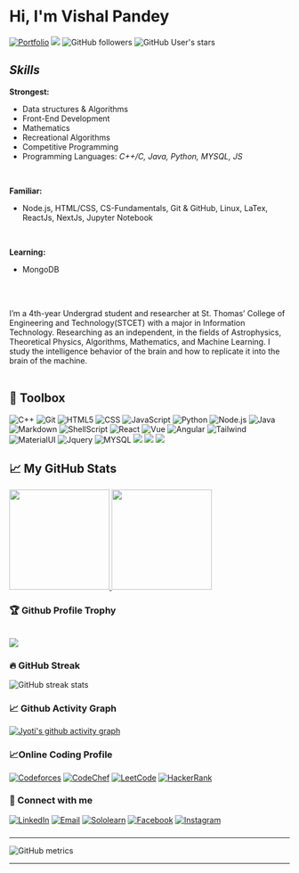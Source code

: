 <strong><h1>Hi, I'm Vishal Pandey</h1></strong>

<!-- Vishal-sys-code -->
[![Portfolio](https://img.shields.io/website?color=red&label=Portfolio&style=flat&up_message=Online&url=https://vishal-sys-code.github.io/)](https://vishal-sys-code.github.io/)
![](https://komarev.com/ghpvc/?username=Vishal-sys-code&color=red)
![GitHub followers](https://img.shields.io/github/followers/Vishal-sys-code?style=social)
![GitHub User's stars](https://img.shields.io/github/stars/Vishal-sys-code?style=social)
 
***<h2>Skills</h2>***
<b>Strongest:</b> <br>

* Data structures & Algorithms
* Front-End Development
* Mathematics
* Recreational Algorithms
* Competitive Programming
* Programming Languages: <i>C++/C, Java, Python, MYSQL, JS</i>
<br/>

<b>Familiar:</b> <br>
* Node.js, HTML/CSS, CS-Fundamentals, Git & GitHub, Linux, LaTex, ReactJs, NextJs, Jupyter Notebook
<br/>

<b>Learning:</b>
* MongoDB
<br/>
<br/>

I’m a 4th-year Undergrad student and researcher at St. Thomas’ College of Engineering and Technology(STCET) with a major in Information Technology. Researching as an independent, in the fields of Astrophysics, Theoretical Physics, Algorithms, Mathematics, and Machine Learning. I study the intelligence behavior of the brain and how to replicate it into the brain of the machine. <br>
<br/>
 
## 🧰 Toolbox
  ![C++](https://img.shields.io/badge/-C++-333333?style=flat&logo=C%2B%2B&logoColor=00599C)
  ![Git](https://img.shields.io/badge/-Git-333333?style=flat&logo=git)
  ![HTML5](https://img.shields.io/badge/-HTML5-333333?style=flat&logo=HTML5)
  ![CSS](https://img.shields.io/badge/-CSS-333333?style=flat&logo=CSS3&logoColor=1572B6)
  ![JavaScript](https://img.shields.io/badge/-JavaScript-333333?style=flat&logo=javascript)
  ![Python](https://img.shields.io/badge/Python-3776AB?style=flat&logo=python&logoColor=white)
  ![Node.js](https://img.shields.io/badge/Node.js-43853D?style=flat&logo=node.js&logoColor=white)
  ![Java](https://img.shields.io/badge/Java-ED8B00?style=flat&logo=java&logoColor=white)
  ![Markdown](https://img.shields.io/badge/Markdown-000000?style=flat&logo=markdown&logoColor=white)
  ![ShellScript](https://img.shields.io/badge/Shell_Script-121011?style=flat&logo=gnu-bash&logoColor=white)
  ![React](https://img.shields.io/badge/React-20232A?style=flat&logo=react&logoColor=61DAFB)
  ![Vue](https://img.shields.io/badge/Vue.js-35495E?style=flat&logo=vue.js&logoColor=4FC08D)
  ![Angular](https://img.shields.io/badge/Angular-DD0031?style=flat&logo=angular&logoColor=white)
  ![Tailwind](https://img.shields.io/badge/Tailwind_CSS-38B2AC?style=flat&logo=tailwind-css&logoColor=white)
  ![MaterialUI](https://img.shields.io/badge/Material--UI-0081CB?style=flat&logo=material-ui&logoColor=white)
  ![Jquery](https://img.shields.io/badge/jQuery-0769AD?style=flat&logo=jquery&logoColor=white)
  ![MYSQL](https://img.shields.io/badge/MySQL-00000F?style=flat&logo=mysql&logoColor=white)
  <img src="https://img.shields.io/badge/-NPM-000000?&style=flat&logo=npm&logoColor=CB3837"/>
  <img src="https://img.shields.io/badge/-Repl-000000?style=flat&logo=repl.it&logoColor=E1E2E4" />
  <img src="https://img.shields.io/badge/-vscode-000000?style=flat&logo=visual-studio-code&logoColor=2BA1F1"/>


  

## &#x1f4c8; My GitHub Stats
<a href="https://github.com/Vishal-sys-code">
  <img height="180em" src="https://github-readme-stats.vercel.app/api?username=Vishal-sys-code&theme=dark&show_icons=true" />
  <img height="180em" src="https://github-readme-stats.vercel.app/api/top-langs/?username=Vishal-sys-code&theme=dark&layout=compact" />
</a>


### 🏆 Github Profile Trophy
  <br>
  <img src="https://github-profile-trophy.vercel.app/?username=Vishal-sys-code&theme=monokai&row=1&no-frame=true&no-bg=true/">
  
### 🔥 GitHub Streak
 
![GitHub streak stats](https://github-readme-streak-stats.herokuapp.com/?user=Vishal-sys-code&theme=highcontrast)

### 📈 Github Activity Graph
[![Jyoti's github activity graph](https://activity-graph.herokuapp.com/graph?username=Vishal-sys-code&theme=react-dark)](https://github.com/Vishal-sys-code/github-readme-activity-graph)

  
### 📈Online Coding Profile

   <a href="https://codeforces.com/profile/TmleynCodes03"><img alt="Codeforces" src="https://img.shields.io/badge/Codeforces-black?style=flat-square&logo=codeforces"></a>
   <a href="https://www.codechef.com/users/runtimegeek"><img alt="CodeChef" src="https://img.shields.io/badge/CodeChef-black?style=flat-square&logo=codechef"></a>
   <a href="https://leetcode.com/tmleyncodes/"><img alt="LeetCode" src="https://img.shields.io/badge/LeetCode-black?style=flat-square&logo=leetcode"></a>
   <a href="https://www.hackerrank.com/bishalpandey2001"><img alt="HackerRank" src="https://img.shields.io/badge/HackerRank-black?style=flat-square&logo=hackerrank"></a>
   
### 🤝 Connect with me
<a href="https://www.linkedin.com/in/vishal-pandey-992248189/"><img alt="LinkedIn" src="https://img.shields.io/badge/LinkedIn-black?style=flat-square&logo=linkedin"></a>
<a href="mailto:bishalpandey2001@gmail.com"><img alt="Email" src="https://img.shields.io/badge/Email-black?style=flat-square&logo=gmail"></a> 
<a href="https://www.sololearn.com/profile/14479100"><img alt="Sololearn" src="https://img.shields.io/badge/SoloLearn-black?style=flat-square&logo=sololearn"></a>
<a href="https://www.facebook.com/tmleyncodes/"><img alt="Facebook" src="https://img.shields.io/badge/Facebook-black?style=flat-square&logo=facebook"></a>
<a href="https://www.instagram.com/thisisvishalpandey/"><img alt="Instagram" src="https://img.shields.io/badge/Instagram-black?style=flat-square&logo=instagram"></a>

### 
  
--------

![GitHub metrics](https://metrics.lecoq.io/Vishal-sys-code)

<hr>
 


